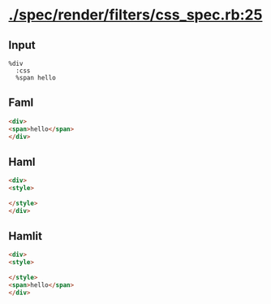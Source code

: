 # [./spec/render/filters/css_spec.rb:25](../../../../spec/render/filters/css_spec.rb#L25)
## Input
```haml
%div
  :css
  %span hello

```

## Faml
```html
<div>
<span>hello</span>
</div>

```

## Haml
```html
<div>
<style>
  
</style>
</div>

```

## Hamlit
```html
<div>
<style>
  
</style>
<span>hello</span>
</div>

```

